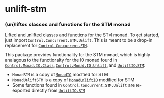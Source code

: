 # unlift-stm

### (un)lifted classes and functions for the STM monad

Lifted and unlifted classes and functions for the STM monad. To get
started, just import `Control.Concurrent.STM.Unlift`. This is meant to
be a drop-in replacement for [`Control.Concurrent.STM`][STM].

This package provides functionality for the STM monad, which is highly
analagous to the functionalty for the IO monad found in
[`Control.Monad.IO.Class`][MonadIO], [`Control.Monad.IO.Unlift`][MonadUnliftIO],
and [`UnliftIO.STM`][UnliftIO-STM]:

- `MonadSTM` is a copy of [`MonadIO`][MonadIO] modified for STM
- `MonadUnliftSTM` is a copy of [`MonadUnliftIO`][MonadUnliftIO] modified for
  STM
- Some functions found in `Control.Concurrent.STM.Unlift` are re-exported
  directly from [`UnliftIO.STM`][UnliftIO-STM]

[STM]: https://hackage.haskell.org/package/stm/docs/Control-Concurrent-STM.html
[MonadIO]: https://hackage.haskell.org/package/base/docs/Control-Monad-IO-Class.html#t:MonadIO
[MonadUnliftIO]: https://hackage.haskell.org/package/unliftio-core/docs/Control-Monad-IO-Unlift.html#t:MonadUnliftIO
[UnliftIO-STM]: https://hackage.haskell.org/package/unliftio/docs/UnliftIO-STM.html
